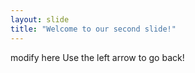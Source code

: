 ```yaml
---
layout: slide
title: "Welcome to our second slide!"
---
```

modify here
Use the left arrow to go back!